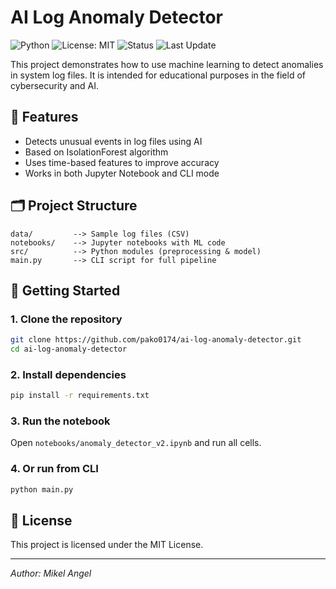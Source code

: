 # AI Log Anomaly Detector

![Python](https://img.shields.io/badge/python-3.8+-blue)
![License: MIT](https://img.shields.io/badge/license-MIT-green)
![Status](https://img.shields.io/badge/status-active-brightgreen)
![Last Update](https://img.shields.io/github/last-commit/pako0174/ai-log-anomaly-detector)

This project demonstrates how to use machine learning to detect anomalies in system log files. It is intended for educational purposes in the field of cybersecurity and AI.

## 📌 Features
- Detects unusual events in log files using AI
- Based on IsolationForest algorithm
- Uses time-based features to improve accuracy
- Works in both Jupyter Notebook and CLI mode

## 🗂️ Project Structure
```
data/         --> Sample log files (CSV)
notebooks/    --> Jupyter notebooks with ML code
src/          --> Python modules (preprocessing & model)
main.py       --> CLI script for full pipeline
```

## 🚀 Getting Started

### 1. Clone the repository
```bash
git clone https://github.com/pako0174/ai-log-anomaly-detector.git
cd ai-log-anomaly-detector
```

### 2. Install dependencies
```bash
pip install -r requirements.txt
```

### 3. Run the notebook
Open `notebooks/anomaly_detector_v2.ipynb` and run all cells.

### 4. Or run from CLI
```bash
python main.py
```

## 📄 License
This project is licensed under the MIT License.

---

*Author: Mikel Angel*
